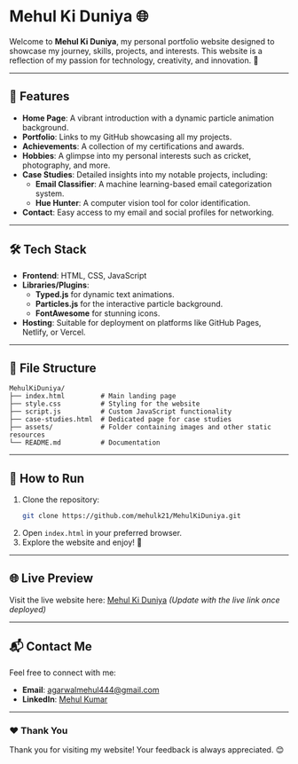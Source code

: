 # Mehul Ki Duniya 🌐

Welcome to **Mehul Ki Duniya**, my personal portfolio website designed to showcase my journey, skills, projects, and interests. This website is a reflection of my passion for technology, creativity, and innovation. 🚀

---

## 🌟 Features
- **Home Page**: A vibrant introduction with a dynamic particle animation background.
- **Portfolio**: Links to my GitHub showcasing all my projects.
- **Achievements**: A collection of my certifications and awards.
- **Hobbies**: A glimpse into my personal interests such as cricket, photography, and more.
- **Case Studies**: Detailed insights into my notable projects, including:
  - **Email Classifier**: A machine learning-based email categorization system.
  - **Hue Hunter**: A computer vision tool for color identification.
- **Contact**: Easy access to my email and social profiles for networking.

---

## 🛠️ Tech Stack
- **Frontend**: HTML, CSS, JavaScript
- **Libraries/Plugins**:
  - **Typed.js** for dynamic text animations.
  - **Particles.js** for the interactive particle background.
  - **FontAwesome** for stunning icons.
- **Hosting**: Suitable for deployment on platforms like GitHub Pages, Netlify, or Vercel.

---

## 📂 File Structure
```
MehulKiDuniya/
├── index.html         # Main landing page
├── style.css          # Styling for the website
├── script.js          # Custom JavaScript functionality
├── case-studies.html  # Dedicated page for case studies
├── assets/            # Folder containing images and other static resources
└── README.md          # Documentation
```

---

## 🚀 How to Run
1. Clone the repository:
   ```bash
   git clone https://github.com/mehulk21/MehulKiDuniya.git
   ```
2. Open `index.html` in your preferred browser.
3. Explore the website and enjoy! 🎉

---

## 🌐 Live Preview
Visit the live website here: [Mehul Ki Duniya](#) _(Update with the live link once deployed)_

---

## 📬 Contact Me
Feel free to connect with me:
- **Email**: [agarwalmehul444@gmail.com](mailto:agarwalmehul444@gmail.com)
- **LinkedIn**: [Mehul Kumar](https://www.linkedin.com/in/mehulkumar2108/)
---

### ❤️ Thank You
Thank you for visiting my website! Your feedback is always appreciated. 😊
